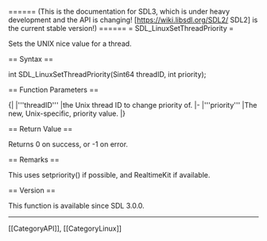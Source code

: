 ====== (This is the documentation for SDL3, which is under heavy development and the API is changing! [https://wiki.libsdl.org/SDL2/ SDL2] is the current stable version!) ======
= SDL_LinuxSetThreadPriority =

Sets the UNIX nice value for a thread.

== Syntax ==

<syntaxhighlight lang='c'>
int SDL_LinuxSetThreadPriority(Sint64 threadID, int priority);
</syntaxhighlight>

== Function Parameters ==

{|
|'''threadID'''
|the Unix thread ID to change priority of.
|-
|'''priority'''
|The new, Unix-specific, priority value.
|}

== Return Value ==

Returns 0 on success, or -1 on error.

== Remarks ==

This uses setpriority() if possible, and RealtimeKit if available.

== Version ==

This function is available since SDL 3.0.0.

----
[[CategoryAPI]], [[CategoryLinux]]


